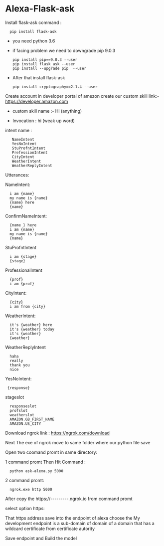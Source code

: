 # Alexa-Flask-ask

Install flask-ask
command : 

      pip install flask-ask

- you need python 3.6

- if facing problem we need to downgrade pip 9.0.3
      
      pip install pip==9.0.3 --user
      pip install flask_ask --user
      pip install --upgrade pip  --user 

- After that install flask-ask 

      pip install cryptography==2.1.4 --user 

Create account in developer portal of amezon create our custom skill link:- https://developer.amazon.com 

- custom skill name :- Hi (anything) 

- Invocation : hi (weak up word)

intent name :
       
       NameIntent
       YesNoIntent
       StuProfntIntent
       PrefessionIntent
       CityIntent
       WeatherIntent
       WeatherReplyIntent

Utterances:

NameIntent: 

      i am {name}
      my name is {name}
      {name} here
      {name}

ConfirmNameIntent:
      
      {name } here
      i am {name}
      my name is {name}
      {name}

StuProfntIntent
      
      i am {stage}
      {stage}

ProfessionalIntent
      
      {prof}
      i am {prof}

CityIntent:
      
      {city}
      i am from {city}

WeatherIntent:
      
      it's {weather} here
      it's {weather} today
      it's {weather} 
      {weather}
  
WeatherReplyIntent
      
      haha
      really
      thank you
      nice
  
YesNoIntent:
      
     {response}

stageslot

      responseslot
      profslot
      weatherslot
      AMAZON.GB_FIRST_NAME
      AMAZON.US_CITY

Download ngrok link : https://ngrok.com/download

Next The exe of ngrok move to same folder where our python file save 

Open two coomand promt in same directory:

1 command promt Then Hit Command :
      
      python ask-alexa.py 5000 
      
2 command promt:

      ngrok.exe http 5000
      
After copy the  https://---------.ngrok.io from command promt

select option https:

That https address save into the endpoint of alexa choose the My development endpoint is a sub-domain of domain of a domain that has a wildcard certificate from certificate autority 

Save endpoint and Build the model

